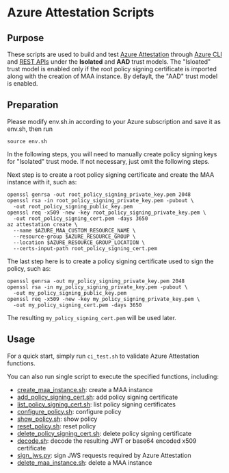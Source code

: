 # Azure Attestation Scripts

## Purpose

These scripts are used to build and test [Azure Attestation](https://azure.microsoft.com/en-us/products/azure-attestation) through [Azure CLI](https://learn.microsoft.com/en-us/cli/azure/service-page/azure%20attestation?view=azure-cli-latest) and [REST APIs](https://learn.microsoft.com/en-us/rest/api/attestation/) under the **Isolated** and **AAD** trust models. The "Isloated" trust model is enabled only if the root policy signing certificate is imported along with the creation of MAA instance. By defaylt, the "AAD" trust model is enabled.

## Preparation

Please modify env.sh.in according to your Azure subscription and save it as env.sh, then run
```shell
source env.sh
```

In the following steps, you will need to manually create policy signing keys for "Isolated" trust mode. If not necessary, just omit the following steps.

Next step is to create a root policy signing certificate and create the MAA instance with it, such as:
```shell
openssl genrsa -out root_policy_signing_private_key.pem 2048
openssl rsa -in root_policy_signing_private_key.pem -pubout \
  -out root_policy_signing_public_key.pem
openssl req -x509 -new -key root_policy_signing_private_key.pem \
  -out root_policy_signing_cert.pem -days 3650
az attestation create \
  --name $AZURE_MAA_CUSTOM_RESOURCE_NAME \
  --resource-group $AZURE_RESOURCE_GROUP \
  --location $AZURE_RESOURCE_GROUP_LOCATION \
  --certs-input-path root_policy_signing_cert.pem
```

The last step here is to create a policy signing certificate used to sign the policy, such as:
```shell
openssl genrsa -out my_policy_signing_private_key.pem 2048
openssl rsa -in my_policy_signing_private_key.pem -pubout \
  -out my_policy_signing_public_key.pem
openssl req -x509 -new -key my_policy_signing_private_key.pem \
  -out my_policy_signing_cert.pem -days 3650
```

The resulting `my_policy_signing_cert.pem` will be used later.

## Usage

For a quick start, simply run `ci_test.sh` to validate Azure Attestation functions.

You can also run single script to execute the specified functions, including:
- [create_maa_instance.sh](create_maa_instance.sh): create a MAA instance
- [add_policy_signing_cert.sh](add_policy_signing_cert.sh): add policy signing certificate
- [list_policy_signing_cert.sh](list_policy_signing_cert.sh): list policy signing certificates
- [configure_policy.sh](configure_policy.sh): configure policy
- [show_policy.sh](show_policy.sh): show policy
- [reset_policy.sh](reset_policy.sh): reset policy
- [delete_policy_signing_cert.sh](delete_policy_signing_cert.sh): delete policy signing certificate
- [decode.sh](decode.sh): decode the resulting JWT or base64 encoded x509 certificate
- [sign_jws.py](sign_jws.py): sign JWS requests required by Azure Attestation
- [delete_maa_instance.sh](delete_maa_instance.sh): delete a MAA instance
